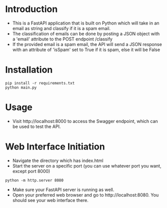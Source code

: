 # Introduction
+ This is a FastAPI application that is built on Python which will take in an email as string and classify if it is a spam email.
+ The classification of emails can be done by posting a JSON object with a 'email' attribute to the POST endpoint /classify
+ If the provided email is a spam email, the API will send a JSON response with an attribute of 'isSpam' set to True if it is spam, else it will be False

# Installation
```
pip install -r requirements.txt
python main.py
```

# Usage
+ Visit http://localhost:8000 to access the Swagger endpoint, which can be used to test the API.

# Web Interface Initiation
+ Navigate the directory which has index.html
+ Start the server on a specific port (you can use whatever port you want, except port 8000)
```
python -m http.server 8080
```

+ Make sure your FastAPI server is running as well.
+ Open your preferred web browser and go to http://localhost:8080. You should see your web interface there.
